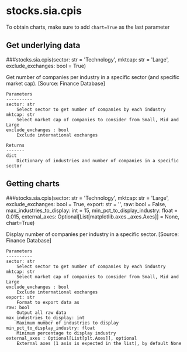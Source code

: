 # stocks.sia.cpis

To obtain charts, make sure to add `chart=True` as the last parameter

## Get underlying data 
###stocks.sia.cpis(sector: str = 'Technology', mktcap: str = 'Large', exclude_exchanges: bool = True)

Get number of companies per industry in a specific sector (and specific market cap). [Source: Finance Database]

    Parameters
    ----------
    sector: str
        Select sector to get number of companies by each industry
    mktcap: str
        Select market cap of companies to consider from Small, Mid and Large
    exclude_exchanges : bool
        Exclude international exchanges

    Returns
    -------
    dict
        Dictionary of industries and number of companies in a specific sector

## Getting charts 
###stocks.sia.cpis(sector: str = 'Technology', mktcap: str = 'Large', exclude_exchanges: bool = True, export: str = '', raw: bool = False, max_industries_to_display: int = 15, min_pct_to_display_industry: float = 0.015, external_axes: Optional[List[matplotlib.axes._axes.Axes]] = None, chart=True)

Display number of companies per industry in a specific sector. [Source: Finance Database]

    Parameters
    ----------
    sector: str
        Select sector to get number of companies by each industry
    mktcap: str
        Select market cap of companies to consider from Small, Mid and Large
    exclude_exchanges : bool
        Exclude international exchanges
    export: str
        Format to export data as
    raw: bool
        Output all raw data
    max_industries_to_display: int
        Maximum number of industries to display
    min_pct_to_display_industry: float
        Minimum percentage to display industry
    external_axes : Optional[List[plt.Axes]], optional
        External axes (1 axis is expected in the list), by default None
